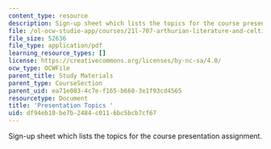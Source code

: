 ```yaml
---
content_type: resource
description: Sign-up sheet which lists the topics for the course presentation assignment.
file: /ol-ocw-studio-app/courses/21l-707-arthurian-literature-and-celtic-colonization-spring-2005/df94eb10be7b2484c0116bc5bcb7cf67_21l707_prese_top.pdf
file_size: 52636
file_type: application/pdf
learning_resource_types: []
license: https://creativecommons.org/licenses/by-nc-sa/4.0/
ocw_type: OCWFile
parent_title: Study Materials
parent_type: CourseSection
parent_uid: ea71e083-4c7e-f165-b660-3e1f93cd4565
resourcetype: Document
title: 'Presentation Topics '
uid: df94eb10-be7b-2484-c011-6bc5bcb7cf67
---
```

Sign-up sheet which lists the topics for the course presentation assignment.